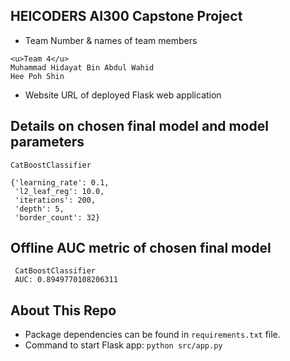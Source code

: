 ## HEICODERS AI300 Capstone Project ##

- Team Number & names of team members
```
<u>Team 4</u>
Muhammad Hidayat Bin Abdul Wahid
Hee Poh Shin
```

- Website URL of deployed Flask web application 


## Details on chosen final model and model parameters

```
CatBoostClassifier

{'learning_rate': 0.1,
 'l2_leaf_reg': 10.0,
 'iterations': 200,
 'depth': 5,
 'border_count': 32}
```


## Offline AUC metric of chosen final model

```
 CatBoostClassifier
 AUC: 0.8949770108206311

```


## About This Repo

- Package dependencies can be found in `requirements.txt` file.
- Command to start Flask app: `python src/app.py`


